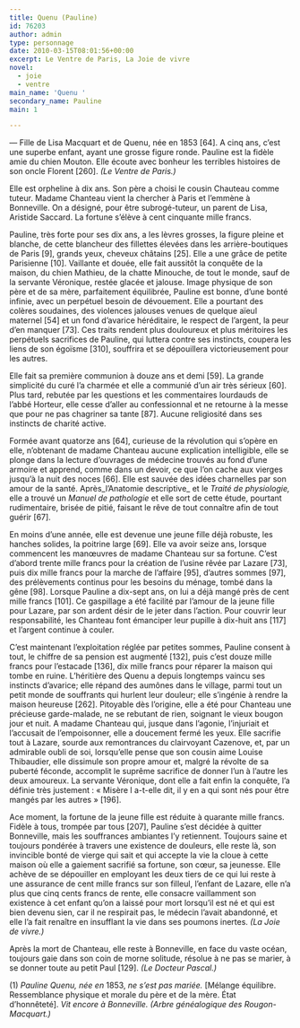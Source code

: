 ```yaml
---
title: Quenu (Pauline)
id: 76203
author: admin
type: personnage
date: 2010-03-15T08:01:56+00:00
excerpt: Le Ventre de Paris, La Joie de vivre
novel:
  - joie
  - ventre
main_name: 'Quenu '
secondary_name: Pauline
main: 1

---
```

— Fille de Lisa Macquart et de Quenu, née en 1853 [64]. A cinq ans, c&rsquo;est une superbe enfant, ayant une grosse figure ronde. Pauline est la fidèle amie du chien Mouton. Elle écoute avec bonheur les terribles histoires de son oncle Florent [260]. _(Le Ventre de Paris.)_

Elle est orpheline à dix ans. Son père a choisi le cousin Chauteau comme tuteur. Madame Chanteau vient la chercher à Paris et l&rsquo;emmène à Bonneville. On a désigné, pour être subrogé-tuteur, un parent de Lisa, Aristide Saccard. La fortune s&rsquo;élève à cent cinquante mille francs.

Pauline, très forte pour ses dix ans, a les lèvres grosses, la figure pleine et blanche, de cette blancheur des fillettes élevées dans les arrière-boutiques de Paris [9], grands yeux, cheveux châtains [25]. Elle a une grâce de petite Parisienne [10]. Vaillante et douée, elle fait aussitôt la conquête de la maison, du chien Mathieu, de la chatte Minouche, de tout le monde, sauf de la servante Véronique, restée glacée et jalouse. Image physique de son père et de sa mère, parfaitement équilibrée, Pauline est bonne, d&rsquo;une bonté infinie, avec un perpétuel besoin de dévouement. Elle a pourtant des colères soudaines, des violences jalouses venues de quelque aïeul maternel [54] et un fond d&rsquo;avarice héréditaire, le respect de l&rsquo;argent, la peur d&rsquo;en manquer [73]. Ces traits rendent plus douloureux et plus méritoires les perpétuels sacrifices de Pauline, qui luttera contre ses instincts, coupera les liens de son égoïsme [310], souffrira et se dépouillera victorieusement pour les autres.

Elle fait sa première communion à douze ans et demi [59]. La grande simplicité du curé l&rsquo;a charmée et elle a communié d&rsquo;un air très sérieux [60]. Plus tard, rebutée par les questions et les commentaires lourdauds de l&rsquo;abbé Horteur, elle cesse d&rsquo;aller au confessionnal et ne retourne à la messe que pour ne pas chagriner sa tante [87]. Aucune religiosité dans ses instincts de charité active.

Formée avant quatorze ans [64], curieuse de la révolution qui s&rsquo;opère en elle, n&rsquo;obtenant de madame Chanteau aucune explication intelligible, elle se plonge dans la lecture d&rsquo;ouvrages de médecine trouvés au fond d&rsquo;une armoire et apprend, comme dans un devoir, ce que l&rsquo;on cache aux vierges jusqu&rsquo;à la nuit des noces [66]. Elle est sauvée des idées charnelles par son amour de la santé. Après_l&rsquo;Anatomie descriptive_ et le _Traité de physiologie,_ elle a trouvé un _Manuel de pathologie_ et elle sort de cette étude, pourtant rudimentaire, brisée de pitié, faisant le rêve de tout connaître afin de tout guérir [67].

En moins d&rsquo;une année, elle est devenue une jeune fille déjà robuste, les hanches solides, la poitrine large [69]. Elle va avoir seize ans, lorsque commencent les manœuvres de madame Chanteau sur sa fortune. C&rsquo;est d&rsquo;abord trente mille francs pour la création de l&rsquo;usine rêvée par Lazare [73], puis dix mille francs pour la marche de l&rsquo;affaire [95], d&rsquo;autres sommes [97], des prélèvements continus pour les besoins du ménage, tombé dans la gêne [98]. Lorsque Pauline a dix-sept ans, on lui a déjà mangé près de cent mille francs [101]. Ce gaspillage a été facilité par l&rsquo;amour de la jeune fille pour Lazare, par son ardent désir de le jeter dans l&rsquo;action. Pour couvrir leur responsabilité, les Chanteau font émanciper leur pupille à dix-huit ans [117] et l&rsquo;argent continue à couler.

C&rsquo;est maintenant l&rsquo;exploitation réglée par petites sommes, Pauline consent à tout, le chiffre de sa pension est augmenté [132], puis c&rsquo;est douze mille francs pour l&rsquo;estacade [136], dix mille francs pour réparer la maison qui tombe en ruine. L&rsquo;héritière des Quenu a depuis longtemps vaincu ses instincts d&rsquo;avarice; elle répand des aumônes dans le village, parmi tout un petit monde de souffrants qui hurlent leur douleur; elle s&rsquo;ingénie à rendre la maison heureuse [262]. Pitoyable dès l&rsquo;origine, elle a été pour Chanteau une précieuse garde-malade, ne se rebutant de rien, soignant le vieux bougon jour et nuit. A madame Chanteau qui, jusque dans l&rsquo;agonie, l&rsquo;injuriait et l&rsquo;accusait de l&rsquo;empoisonner, elle a doucement fermé les yeux. Elle sacrifie tout à Lazare, sourde aux remontrances du clairvoyant Cazenove, et, par un admirable oubli de soi, lorsqu&rsquo;elle pense que son cousin aime Louise Thibaudier, elle dissimule son propre amour et, malgré la révolte de sa puberté féconde, accomplit le suprême sacrifice de donner l&rsquo;un à l&rsquo;autre les deux amoureux. La servante Véronique, dont elle a fait enfin la conquête, l&rsquo;a définie très justement : « Misère l a-t-elle dit, il y en a qui sont nés pour être mangés par les autres » [196].

Ace moment, la fortune de la jeune fille est réduite à quarante mille francs. Fidèle à tous, trompée par tous [207], Pauline s&rsquo;est décidée à quitter Bonneville, mais les souffrances ambiantes l&rsquo;y retiennent. Toujours saine et toujours pondérée à travers une existence de douleurs, elle reste là, son invincible bonté de vierge qui sait et qui accepte la vie la cloue à cette maison où elle a gaiement sacrifié sa fortune, son cœur, sa jeunesse. Elle achève de se dépouiller en employant les deux tiers de ce qui lui reste à une assurance de cent mille francs sur son filleul, l&rsquo;enfant de Lazare, elle n&rsquo;a plus que cinq cents francs de rente, elle consacre vaillamment son existence à cet enfant qu&rsquo;on a laissé pour mort lorsqu&rsquo;il est né et qui est bien devenu sien, car il ne respirait pas, le médecin l&rsquo;avait abandonné, et elle l&rsquo;a fait renaître en insufflant la vie dans ses poumons inertes. _(La Joie de vivre.)_

Après la mort de Chanteau, elle reste à Bonneville, en face du vaste océan, toujours gaie dans son coin de morne solitude, résolue à ne pas se marier, à se donner toute au petit Paul [129]. _(Le Docteur Pascal.)_

(1) _Pauline Quenu, née en_ 1853, _ne s&rsquo;est pas mariée._ [Mélange équilibre. Ressemblance physique et morale du père et de la mère. État d&rsquo;honnêteté]. _Vit encore à Bonneville. (Arbre généalogique des Rougon-Macquart.)_